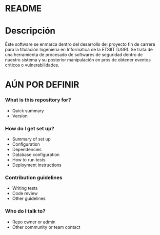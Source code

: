 # README #

# Descripción

Éste software se enmarca dentro del desarrollo del proyecto fin de carrera para la titulación Ingeniería en Informática de la ETSIIT (UGR). Se trata de una herramienta de procesado de softwares de seguridad dentro de nuestro sistema y su posterior manipulación en pros de obtener eventos críticos o vulnerabilidades.

# AÚN POR DEFINIR
### What is this repository for? ###

* Quick summary
* Version

### How do I get set up? ###

* Summary of set up
* Configuration
* Dependencies
* Database configuration
* How to run tests
* Deployment instructions

### Contribution guidelines ###

* Writing tests
* Code review
* Other guidelines

### Who do I talk to? ###

* Repo owner or admin
* Other community or team contact
